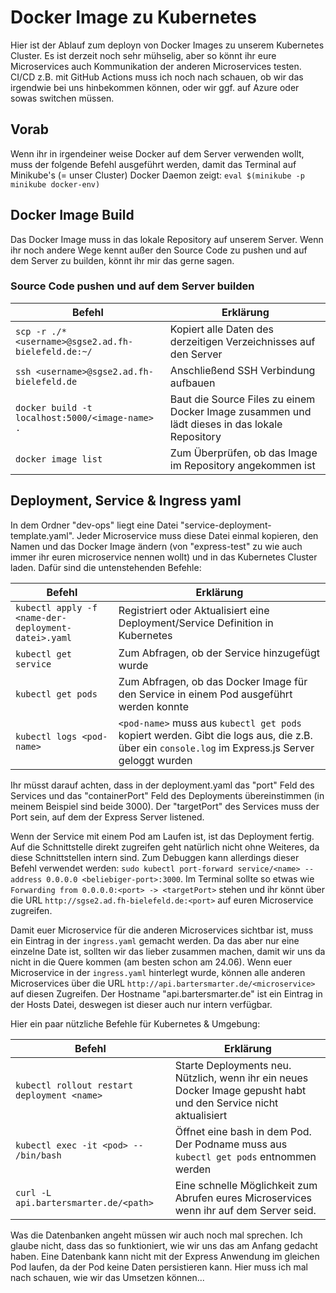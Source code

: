 # Docker Image zu Kubernetes

Hier ist der Ablauf zum deployn von Docker Images zu unserem Kubernetes Cluster. Es ist derzeit noch sehr mühselig, aber so könnt ihr eure Microservices auch Kommunikation der anderen Microservices testen. CI/CD z.B. mit GitHub Actions muss ich noch nach schauen, ob wir das irgendwie bei uns hinbekommen können, oder wir ggf. auf Azure oder sowas switchen müssen.

## Vorab

Wenn ihr in irgendeiner weise Docker auf dem Server verwenden wollt, muss der folgende Befehl ausgeführt werden, damit das Terminal auf Minikube's (= unser Cluster) Docker Daemon zeigt: `eval $(minikube -p minikube docker-env)`

## Docker Image Build

Das Docker Image muss in das lokale Repository auf unserem Server. Wenn ihr noch andere Wege kennt außer den Source Code zu pushen und auf dem Server zu builden, könnt ihr mir das gerne sagen.

### Source Code pushen und auf dem Server builden

| Befehl                                              | Erklärung                                                    |
| --------------------------------------------------- | ------------------------------------------------------------ |
| `scp -r ./* <username>@sgse2.ad.fh-bielefeld.de:~/` | Kopiert alle Daten des derzeitigen Verzeichnisses auf den Server |
| `ssh <username>@sgse2.ad.fh-bielefeld.de`           | Anschließend SSH Verbindung aufbauen                         |
| `docker build -t localhost:5000/<image-name> .`     | Baut die Source Files zu einem Docker Image zusammen und lädt dieses in das lokale Repository |
| `docker image list`                                 | Zum Überprüfen, ob das Image im Repository angekommen ist    |

## Deployment, Service & Ingress yaml

In dem Ordner "dev-ops" liegt eine Datei "service-deployment-template.yaml". Jeder Microservice muss diese Datei einmal kopieren, den Namen und das Docker Image ändern (von "express-test" zu wie auch immer ihr euren microservice nennen wollt) und in das Kubernetes Cluster laden. Dafür sind die untenstehenden Befehle:

| Befehl                                              | Erklärung                                                    |
| --------------------------------------------------- | ------------------------------------------------------------ |
| `kubectl apply -f <name-der-deployment-datei>.yaml` | Registriert oder Aktualisiert eine Deployment/Service Definition in Kubernetes |
| `kubectl get service`                               | Zum Abfragen, ob der Service hinzugefügt wurde               |
| `kubectl get pods`                                  | Zum Abfragen, ob das Docker Image für den Service in einem Pod ausgeführt werden konnte |
| `kubectl logs <pod-name>`                           | `<pod-name>` muss aus `kubectl get pods` kopiert werden. Gibt die logs aus, die z.B. über ein `console.log` im Express.js Server geloggt wurden |

Ihr müsst darauf achten, dass in der deployment.yaml das "port" Feld des Services und das "containerPort" Feld des Deployments übereinstimmen (in meinem Beispiel sind beide 3000). Der "targetPort" des Services muss der Port sein, auf dem der Express Server listened.

Wenn der Service mit einem Pod am Laufen ist, ist das Deployment fertig. Auf die Schnittstelle direkt zugreifen geht natürlich nicht ohne Weiteres, da diese Schnittstellen intern sind. Zum Debuggen kann allerdings dieser Befehl verwendet werden: `sudo kubectl port-forward service/<name> --address 0.0.0.0 <beliebiger-port>:3000`. Im Terminal sollte so etwas wie `Forwarding from 0.0.0.0:<port> -> <targetPort>` stehen und ihr könnt über die URL `http://sgse2.ad.fh-bielefeld.de:<port>` auf euren Microservice zugreifen.

Damit euer Microservice für die anderen Microservices sichtbar ist, muss ein Eintrag in der `ingress.yaml` gemacht werden. Da das aber nur eine einzelne Date ist, sollten wir das lieber zusammen machen, damit wir uns da nicht in die Quere kommen (am besten schon am 24.06). Wenn euer Microservice in der `ingress.yaml` hinterlegt wurde, können alle anderen Microservices über die URL `http://api.bartersmarter.de/<microservice>` auf diesen Zugreifen. Der Hostname "api.bartersmarter.de" ist ein Eintrag in der Hosts Datei, deswegen ist dieser auch nur intern verfügbar.



Hier ein paar nützliche Befehle für Kubernetes & Umgebung:

| Befehl                                      | Erklärung                                                    |
| ------------------------------------------- | ------------------------------------------------------------ |
| `kubectl rollout restart deployment <name>` | Starte Deployments neu. Nützlich, wenn ihr ein neues Docker Image gepusht habt und den Service nicht aktualisiert |
| `kubectl exec -it <pod> -- /bin/bash`       | Öffnet eine bash in dem Pod. Der Podname muss aus `kubectl get pods` entnommen werden |
| `curl -L api.bartersmarter.de/<path>`       | Eine schnelle Möglichkeit zum Abrufen eures Microservices wenn ihr auf dem Server seid. |



Was die Datenbanken angeht müssen wir auch noch mal sprechen. Ich glaube nicht, dass das so funktioniert, wie wir uns das am Anfang gedacht haben. Eine Datenbank kann nicht mit der Express Anwendung im gleichen Pod laufen, da der Pod keine Daten persistieren kann. Hier muss ich mal nach schauen, wie wir das Umsetzen können...